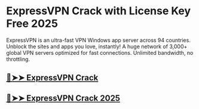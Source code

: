 # ExpressVPN Crack with License Key Free 2025 

ExpressVPN is an ultra-fast VPN Windows app server across 94 countries. Unblock the sites and apps you love, instantly! A huge network of 3,000+ global VPN servers optimized for fast connections. Unlimited bandwidth, no throttling.

## [🔴➤➤ ExpressVPN Crack](https://techgamer4pc.com/dl/)

## [🔴➤➤ ExpressVPN Crack 2025](https://techgamer4pc.com/dl/)

